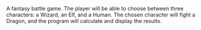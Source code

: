 A fantasy battle game.
The player will be able to choose between three characters: a Wizard, an Elf, and a Human.
The chosen character will fight a Dragon, and the program will calculate and display the results.
